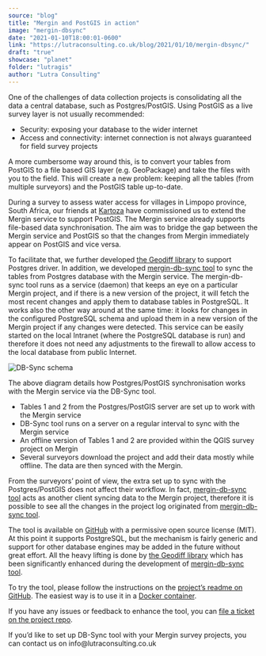 ```yaml
---
source: "blog"
title: "Mergin and PostGIS in action"
image: "mergin-dbsync"
date: "2021-01-10T18:00:01-0600"
link: "https://lutraconsulting.co.uk/blog/2021/01/10/mergin-dbsync/"
draft: "true"
showcase: "planet"
folder: "lutragis"
author: "Lutra Consulting"
---
```


<p>One of the challenges of data collection projects is consolidating all the data a central database, such as Postgres/PostGIS. Using PostGIS as a live survey layer is not usually recommended:</p>
<ul>
  <li>Security: exposing your database to the wider internet</li>
  <li>Access and connectivity: internet connection is not always guaranteed for field survey projects</li>
</ul>

<p>A more cumbersome way around this, is to convert your tables from PostGIS to a file based GIS layer (e.g. GeoPackage) and take the files with you to the field. This will create a new problem: keeping all the tables (from multiple surveyors) and the PostGIS table up-to-date.</p>

<p>During a survey to assess water access for villages in Limpopo province, South Africa, our friends at <a href="https://kartoza.com/en/">Kartoza</a> have commissioned us to extend the Mergin service to support PostGIS. The Mergin service already supports file-based data synchronisation. The aim was to bridge the gap between the Mergin service and PostGIS so that the changes from Mergin immediately appear on PostGIS and vice versa.</p>

<p>To facilitate that, we further developed <a href="https://github.com/lutraconsulting/geodiff/">the Geodiff library</a> to support Postgres driver. In addition, we developed <a href="https://github.com/lutraconsulting/mergin-db-sync">mergin-db-sync tool</a> to sync the tables from Postgres database with the Mergin service. The mergin-db-sync tool runs as a service (daemon) that keeps an eye on a particular Mergin project, and if there is a new version of the project, it will fetch the most recent changes and apply them to database tables in PostgreSQL. It works also the other way around at the same time: it looks for changes in the configured PostgreSQL schema and upload them in a new version of the Mergin project if any changes were detected. This service can be easily started on the local Intranet (where the PostgreSQL database is run) and therefore it does not need any adjustments to the firewall to allow access to the local database from public Internet.</p>

<p><img alt="DB-Sync schema" src="https://www.lutraconsulting.co.uk/img/posts/dbsync-scheme.png" /></p>

<p>The above diagram details how Postgres/PostGIS synchronisation works with the Mergin service via the DB-Sync tool.</p>

<ul>
  <li>Tables 1 and 2 from the Postgres/PostGIS server are set up to work with the Mergin service</li>
  <li>DB-Sync tool runs on a server on a regular interval to sync with the Mergin service</li>
  <li>An offline version of Tables 1 and 2 are provided within the QGIS survey project on Mergin</li>
  <li>Several surveyors download the project and add their data mostly while offline. The data are then synced with the Mergin.</li>
</ul>

<p>From the surveyors’ point of view, the extra set up to sync with the Postgres/PostGIS does not affect their workflow. In fact, <a href="https://github.com/lutraconsulting/mergin-db-sync">mergin-db-sync tool</a> acts as another client syncing data to the Mergin project, therefore it is possible to see all the changes in the project log originated from <a href="https://github.com/lutraconsulting/mergin-db-sync">mergin-db-sync tool</a>.</p>

<p>The tool is available on <a href="https://github.com/lutraconsulting/mergin-db-sync">GitHub</a> with a permissive open source license (MIT). At this point it supports PostgreSQL, but the mechanism is fairly generic and support for other database engines may be added in the future without great effort. All the heavy lifting is done by <a href="https://github.com/lutraconsulting/geodiff/">the Geodiff library</a> which has been significantly enhanced during the development of <a href="https://github.com/lutraconsulting/mergin-db-sync">mergin-db-sync tool</a>.</p>

<p>To try the tool, please follow the instructions on the <a href="https://github.com/lutraconsulting/mergin-db-sync/blob/master/README.md">project’s readme on GitHub</a>. The easiest way is to use it in a <a href="https://github.com/lutraconsulting/mergin-db-sync/blob/master/Dockerfile">Docker container</a>.</p>

<p>If you have any issues or feedback to enhance the tool, you can <a href="https://github.com/lutraconsulting/mergin-db-sync/issues">file a ticket on the project repo</a>.</p>

<p>If you’d like to set up DB-Sync tool with your Mergin survey projects, you can contact us on info@lutraconsulting.co.uk</p>
